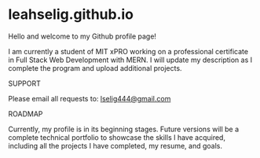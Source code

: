 # leahselig.github.io

Hello and welcome to my Github profile page! 

I am currently a student of MIT xPRO working on a professional certificate in Full Stack Web Development with MERN.
I will update my description as I complete the program and upload additional projects.

SUPPORT 

Please email all requests to: lselig444@gmail.com

ROADMAP

Currently, my profile is in its beginning stages. Future versions will be a complete technical portfolio to showcase the skills I have acquired, including all the projects I have completed, my resume, and goals.
